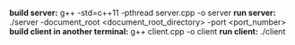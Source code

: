**build server:**
    g++ -std=c++11 -pthread server.cpp -o server
**run server:**
./server -document_root <document_root_directory> -port <port_number>
**build client in another terminal:**
    g++ client.cpp -o client
**run client:**
    ./client <FILE>
